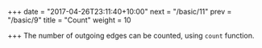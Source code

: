 +++
date = "2017-04-26T23:11:40+10:00"
next = "/basic/11"
prev = "/basic/9"
title = "Count"
weight = 10


+++
The number of outgoing edges can be counted, using `count` function.
